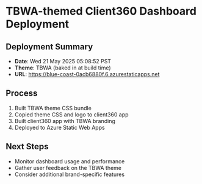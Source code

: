 # TBWA-themed Client360 Dashboard Deployment

## Deployment Summary
- **Date**: Wed 21 May 2025 05:08:52 PST
- **Theme**: TBWA (baked in at build time)
- **URL**: https://blue-coast-0acb6880f.6.azurestaticapps.net

## Process
1. Built TBWA theme CSS bundle
2. Copied theme CSS and logo to client360 app
3. Built client360 app with TBWA branding
4. Deployed to Azure Static Web Apps

## Next Steps
- Monitor dashboard usage and performance
- Gather user feedback on the TBWA theme
- Consider additional brand-specific features


